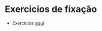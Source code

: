 # Exercicios de fixação

* Exercicios [aqui](https://github.com/luispolippo/exercises-redux-step-by-step)